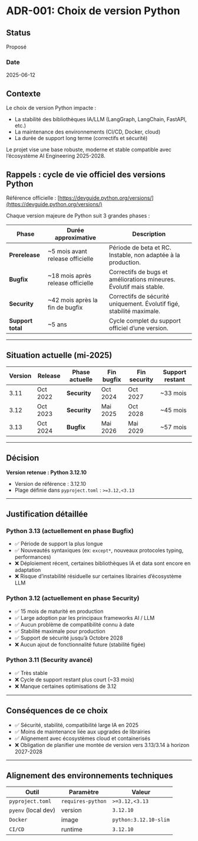 # ADR-001: Choix de version Python

## Status
Proposé

### Date
2025-06-12

## Contexte
Le choix de version Python impacte :

* La stabilité des bibliothèques IA/LLM (LangGraph, LangChain, FastAPI, etc.)
* La maintenance des environnements (CI/CD, Docker, cloud)
* La durée de support long terme (correctifs et sécurité)

Le projet vise une base robuste, moderne et stable compatible avec l’écosystème AI Engineering 2025-2028.

## Rappels : cycle de vie officiel des versions Python
Référence officielle : [https://devguide.python.org/versions/](https://devguide.python.org/versions/)

Chaque version majeure de Python suit 3 grandes phases :

| Phase             | Durée approximative                | Description                                                           |
| ----------------- | ---------------------------------- | --------------------------------------------------------------------- |
| **Prerelease**    | \~5 mois avant release officielle  | Période de beta et RC. Instable, non adaptée à la production.         |
| **Bugfix**        | \~18 mois après release officielle | Correctifs de bugs et améliorations mineures. Évolutif mais stable.   |
| **Security**      | \~42 mois après la fin de bugfix   | Correctifs de sécurité uniquement. Évolutif figé, stabilité maximale. |
| **Support total** | \~5 ans                            | Cycle complet du support officiel d’une version.                      |

---

## Situation actuelle (mi-2025)
| Version | Release  | Phase actuelle | Fin bugfix | Fin security | Support restant |
| ------- | -------- | -------------- | ---------- | ------------ | --------------- |
| 3.11    | Oct 2022 | **Security**   | Oct 2024   | Oct 2027     | \~33 mois       |
| 3.12    | Oct 2023 | **Security**   | Mai 2025   | Oct 2028     | \~45 mois       |
| 3.13    | Oct 2024 | **Bugfix**     | Mai 2026   | Mai 2029     | \~57 mois       |

---

## Décision
**Version retenue : Python 3.12.10**

* Version de référence : 3.12.10
* Plage définie dans `pyproject.toml` : `>=3.12,<3.13`

---

## Justification détaillée

### Python 3.13 (actuellement en phase Bugfix)

* ✅ Période de support la plus longue
* ✅ Nouveautés syntaxiques (ex: `except*`, nouveaux protocoles typing, performances)
* ❌ Déploiement récent, certaines bibliothèques IA et data sont encore en adaptation
* ❌ Risque d’instabilité résiduelle sur certaines librairies d’écosystème LLM

### Python 3.12 (actuellement en phase Security)

* ✅ 15 mois de maturité en production
* ✅ Large adoption par les principaux frameworks AI / LLM
* ✅ Aucun problème de compatibilité connu à date
* ✅ Stabilité maximale pour production
* ✅ Support de sécurité jusqu’à Octobre 2028
* ❌ Aucun ajout de fonctionnalité future (stabilité figée)

### Python 3.11 (Security avancé)

* ✅ Très stable
* ❌ Cycle de support restant plus court (\~33 mois)
* ❌ Manque certaines optimisations de 3.12

---

## Conséquences de ce choix

* ✅ Sécurité, stabilité, compatibilité large IA en 2025
* ✅ Moins de maintenance liée aux upgrades de librairies
* ✅ Alignement avec écosystèmes cloud et containerisés
* ❌ Obligation de planifier une montée de version vers 3.13/3.14 à horizon 2027-2028

---

## Alignement des environnements techniques

| Outil               | Paramètre         | Valeur                |
| ------------------- | ----------------- | --------------------- |
| `pyproject.toml`    | `requires-python` | `>=3.12,<3.13`        |
| `pyenv` (local dev) | version           | `3.12.10`             |
| `Docker`            | image             | `python:3.12.10-slim` |
| `CI/CD`             | runtime           | `3.12.10`             |
